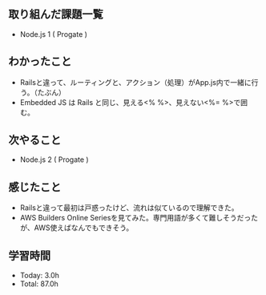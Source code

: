 ## 取り組んだ課題一覧
- Node.js 1 ( Progate )
## わかったこと
- Railsと違って、ルーティングと、アクション（処理）がApp.js内で一緒に行う。（たぶん）
- Embedded JS は Rails と同じ、見える<% %>、見えない<%= %>で囲む。
## 次やること
- Node.js 2 ( Progate )
## 感じたこと
- Railsと違って最初は戸惑ったけど、流れは似ているので理解できた。
- AWS Builders Online Seriesを見てみた。専門用語が多くて難しそうだったが、AWS使えばなんでもできそう。
## 学習時間
- Today: 3.0h
- Total: 87.0h
